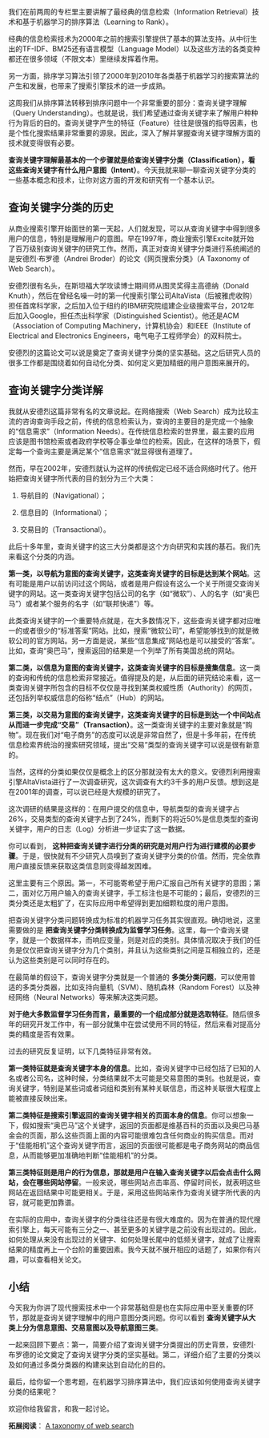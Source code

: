 我们在前两周的专栏里主要讲解了最经典的信息检索（Information Retrieval）技术和基于机器学习的排序算法（Learning to Rank）。

经典的信息检索技术为2000年之前的搜索引擎提供了基本的算法支持。从中衍生出的TF-IDF、BM25还有语言模型（Language Model）以及这些方法的各类变种都还在很多领域（不限文本）里继续发挥着作用。

另一方面，排序学习算法引领了2000年到2010年各类基于机器学习的搜索算法的产生和发展，也带来了搜索引擎技术的进一步成熟。

这周我们从排序算法转移到排序问题中一个非常重要的部分：查询关键字理解（Query Understanding）。也就是说，我们希望通过查询关键字来了解用户种种行为背后的目的。查询关键字产生的特征（Feature）往往是很强的指导因素，也是个性化搜索结果非常重要的源泉。因此，深入了解并掌握查询关键字理解方面的技术就变得很有必要。

**查询关键字理解最基本的一个步骤就是给查询关键字分类（Classification），看这些查询关键字有什么用户意图（Intent）**。今天我就来聊一聊查询关键字分类的一些基本概念和技术，让你对这方面的开发和研究有一个基本认识。

## 查询关键字分类的历史

从商业搜索引擎开始面世的第一天起，人们就发现，可以从查询关键字中得到很多用户的信息，特别是理解用户的意图。早在1997年，商业搜索引擎Excite就开始了百万级别查询关键字的研究工作。然而，真正对查询关键字分类进行系统阐述的是安德烈·布罗德（Andrei Broder）的论文《网页搜索分类》（A Taxonomy of Web Search）。

安德烈很有名头，在斯坦福大学攻读博士期间师从图灵奖得主高德纳（Donald Knuth），然后在曾经名噪一时的第一代搜索引擎公司AltaVista（后被雅虎收购）担任首席科学家，之后加入位于纽约的IBM研究院组建企业级搜索平台，2012年后加入Google，担任杰出科学家（Distinguished Scientist）。他还是ACM（Association of Computing Machinery，计算机协会）和IEEE（Institute of Electrical and Electronics Engineers，电气电子工程师学会）的双料院士。

安德烈的这篇论文可以说是奠定了查询关键字分类的坚实基础。这之后研究人员的很多工作都是围绕着如何自动化分类、如何定义更加精细的用户意图来展开的。

## 查询关键字分类详解

我就从安德烈这篇非常有名的文章说起。在网络搜索（Web Search）成为比较主流的咨询查询手段之前，传统的信息检索认为，查询的主要目的是完成一个抽象的“信息需求”（Information Needs）。在传统信息检索的世界里，最主要的应用应该是图书馆检索或者政府学校等企事业单位的检索。因此，在这样的场景下，假定每一个查询主要是满足某个“信息需求”就显得很有道理了。

然而，早在2002年，安德烈就认为这样的传统假定已经不适合网络时代了。他开始把查询关键字所代表的目的划分为三个大类：

1. 导航目的（Navigational）；

2. 信息目的（Informational）；

3. 交易目的（Transactional）。


此后十多年里，查询关键字的这三大分类都是这个方向研究和实践的基石。我们先来看这个分类的内涵。

**第一类，以导航为意图的查询关键字，这类查询关键字的目标是达到某个网站**。这有可能是用户以前访问过这个网站，或者是用户假设有这么一个关于所提交查询关键字的网站。这一类查询关键字包括公司的名字（如“微软”）、人的名字（如“奥巴马”）或者某个服务的名字（如“联邦快递”）等。

此类查询关键字的一个重要特点就是，在大多数情况下，这些查询关键字都对应唯一的或者很少的“标准答案”网站。比如，搜索“微软公司”，希望能够找到的就是微软公司的官方网站。另一方面是说，某些“信息集成”网站也是可以接受的“答案”。比如，查询“奥巴马”，搜索返回的结果是一个列举了所有美国总统的网站。

**第二类，以信息为意图的查询关键字，这类查询关键字的目标是搜集信息**。这一类的查询和传统的信息检索非常接近。值得提及的是，从后面的研究结论来看，这一类查询关键字所包含的目标不仅仅是寻找到某类权威性质（Authority）的网页，还包括列举权威信息的俗称“结点”（Hub）的网站。

**第三类，以交易为意图的查询关键字，这类查询关键字的目标是到达一个中间站点从而进一步完成“交易”（Transaction）**。这一类查询关键字的主要对象就是“购物”。现在我们对“电子商务”的态度可以说是非常自然了，但是十多年前，在传统信息检索界统治的搜索研究领域，提出“交易”类型的查询关键字可以说是很有新意的。

当然，这样的分类如果仅仅是概念上的区分那就没有太大的意义。安德烈利用搜索引擎AltaVista进行了一次调查研究，这次调查有大约3千多的用户反馈。想到这是在2001年的调查，可以说已经是大规模的研究了。

这次调研的结果是这样的：在用户提交的信息中，导航类型的查询关键字占26%，交易类型的查询关键字占到了24%，而剩下的将近50%是信息类型的查询关键字，用户的日志（Log）分析进一步证实了这一数据。

你可以看到， **这种把查询关键字进行分类的研究是对用户行为进行建模的必要步骤**。于是，很快就有不少研究人员嗅到了查询关键字分类的价值。然而，完全依靠用户直接反馈来获取这类信息则变得越发困难。

这里主要有三个原因。第一，不可能寄希望于用户汇报自己所有关键字的意图；第二，面对亿万用户输入的查询关键字，手工标注也是不可能的；最后，安德烈的三类分类还是太粗犷了，在实际应用中希望得到更加细颗粒度的用户意图。

把查询关键字分类问题转换成为标准的机器学习任务其实很直观。确切地说，这里需要做的是 **把查询关键字分类转换成为监督学习任务**。这里，每一个查询关键字，就是一个数据样本，而响应变量，则是对应的类别。具体情况取决于我们的任务是仅仅把查询关键字分为几个类别，并且认为这些类别之间是互相独立的，还是认为这些类别是可以同时存在的。

在最简单的假设下，查询关键字分类就是一个普通的 **多类分类问题**，可以使用普适的多类分类器，比如支持向量机（SVM）、随机森林（Random Forest）以及神经网络（Neural Networks）等来解决这类问题。

**对于绝大多数监督学习任务而言，最重要的一个组成部分就是选取特征**。随后很多年的研究开发工作中，有一部分就集中在尝试使用不同的特征，然后来看对提高分类的精度是否有效果。

过去的研究反复证明，以下几类特征非常有效。

**第一类特征就是查询关键字本身的信息**。比如，查询关键字中已经包括了已知的人名或者公司名，这种时候，分类结果就不太可能是交易意图的类别。也就是说，查询关键字，特别是某些词或者词组和类别有某种关联信息，而这种关联很大程度上能被直接反映出来。

**第二类特征是搜索引擎返回的查询关键字相关的页面本身的信息**。你可以想象一下，假如搜索“奥巴马”这个关键字，返回的页面都是维基百科的页面以及奥巴马基金会的页面，那么这些页面上面的内容可能很难包含任何商业的购买信息。而对于“佳能相机”这个查询关键字而言，返回的页面很可能都是电子商务网站的商品信息，从而能够更加准确地判断“佳能相机”的分类。

**第三类特征则是用户的行为信息，那就是用户在输入查询关键字以后会点击什么网站，会在哪些网站停留**。一般来说，哪些网站点击率高、停留时间长，就表明这些网站在返回结果中可能更相关。于是，采用这些网站来作为查询关键字所代表的内容，就可能更加靠谱。

在实际的应用中，查询关键字的分类往往还是有很大难度的。因为在普通的现代搜索引擎上，每天可能有三分之一、甚至更多的关键字是之前没有出现过的。因此，如何处理从来没有出现过的关键字、如何处理长尾中的低频关键字，就成了让搜索结果的精度再上一个台阶的重要因素。我今天就不展开相应的话题了，如果你有兴趣，可以查看相关论文。

## 小结

今天我为你讲了现代搜索技术中一个非常基础但是也在实际应用中至关重要的环节，那就是查询关键字理解中的用户意图分类问题。你可以看到 **查询关键字从大类上分为信息意图、交易意图以及导航意图三类**。

一起来回顾下要点：第一，简要介绍了查询关键字分类提出的历史背景，安德烈·布罗德的论文奠定了查询关键字分类的坚实基础。第二，详细介绍了主要的分类以及如何通过多类分类器的构建来达到自动化的目的。

最后，给你留一个思考题，在机器学习排序算法中，我们应该如何使用查询关键字分类的结果呢？

欢迎你给我留言，和我一起讨论。

**拓展阅读**： [A taxonomy of web search](https://www.cis.upenn.edu/~nenkova/Courses/cis430/p3-broder.pdf)